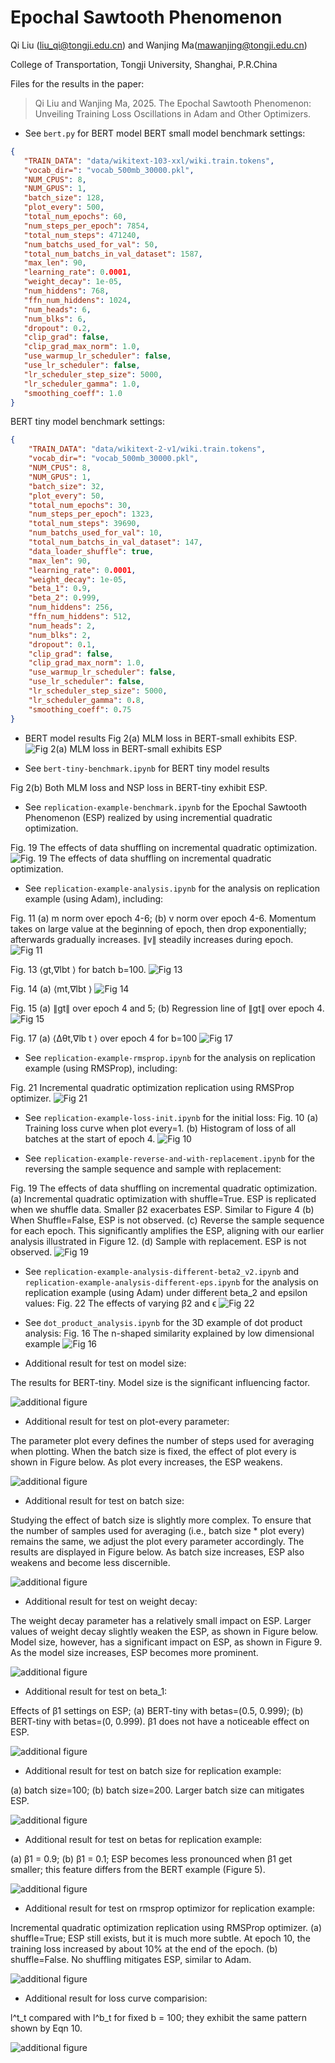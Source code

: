 # Epochal Sawtooth Phenomenon
Qi Liu (liu_qi@tongji.edu.cn) and Wanjing Ma(mawanjing@tongji.edu.cn)

College of Transportation, Tongji University, Shanghai, P.R.China

Files for the results in the paper:

> Qi Liu and Wanjing Ma, 2025. The Epochal Sawtooth Phenomenon: Unveiling Training Loss Oscillations in Adam and Other Optimizers.
 - See `bert.py` for BERT model
 BERT small model benchmark settings:
 ```json
 {
    "TRAIN_DATA": "data/wikitext-103-xxl/wiki.train.tokens",
    "vocab_dir=": "vocab_500mb_30000.pkl",
    "NUM_CPUS": 8,
    "NUM_GPUS": 1,
    "batch_size": 128,
    "plot_every": 500,
    "total_num_epochs": 60,
    "num_steps_per_epoch": 7854,
    "total_num_steps": 471240,
    "num_batchs_used_for_val": 50,
    "total_num_batchs_in_val_dataset": 1587,
    "max_len": 90,
    "learning_rate": 0.0001,
    "weight_decay": 1e-05,
    "num_hiddens": 768,
    "ffn_num_hiddens": 1024,
    "num_heads": 6,
    "num_blks": 6,
    "dropout": 0.2,
    "clip_grad": false,
    "clip_grad_max_norm": 1.0,
    "use_warmup_lr_scheduler": false,
    "use_lr_scheduler": false,
    "lr_scheduler_step_size": 5000,
    "lr_scheduler_gamma": 1.0,
    "smoothing_coeff": 1.0
}
```
BERT tiny model benchmark settings:
```json
{
    "TRAIN_DATA": "data/wikitext-2-v1/wiki.train.tokens",
    "vocab_dir=": "vocab_500mb_30000.pkl",
    "NUM_CPUS": 8,
    "NUM_GPUS": 1,
    "batch_size": 32,
    "plot_every": 50,
    "total_num_epochs": 30,
    "num_steps_per_epoch": 1323,
    "total_num_steps": 39690,
    "num_batchs_used_for_val": 10,
    "total_num_batchs_in_val_dataset": 147,
    "data_loader_shuffle": true,
    "max_len": 90,
    "learning_rate": 0.0001,
    "weight_decay": 1e-05,
    "beta_1": 0.9,
    "beta_2": 0.999,
    "num_hiddens": 256,
    "ffn_num_hiddens": 512,
    "num_heads": 2,
    "num_blks": 2,
    "dropout": 0.1,
    "clip_grad": false,
    "clip_grad_max_norm": 1.0,
    "use_warmup_lr_scheduler": false,
    "use_lr_scheduler": false,
    "lr_scheduler_step_size": 5000,
    "lr_scheduler_gamma": 0.8,
    "smoothing_coeff": 0.75
}
```
 - BERT model results
 Fig 2(a) MLM loss in BERT-small exhibits ESP.
 ![Fig 2(a) MLM loss in BERT-small exhibits ESP](img/reproduce.png)


 - See `bert-tiny-benchmark.ipynb` for BERT tiny model results

 Fig 2(b) Both MLM loss and NSP loss in BERT-tiny exhibit ESP.


 - See `replication-example-benchmark.ipynb` for the Epochal Sawtooth Phenomenon (ESP) realized by using incremential quadratic optimization.

Fig. 19 The effects of data shuffling on incremental quadratic optimization.
![Fig. 19 The effects of data shuffling on incremental quadratic optimization.](img/replication-benchmark.png)


 - See `replication-example-analysis.ipynb` for the analysis on replication example (using Adam), including:


 Fig. 11 (a) m norm over epoch 4-6; (b) v norm over epoch 4-6. Momentum takes on large value at the beginning of epoch, then drop exponentially; afterwards gradually increases. ∥v∥ steadily increases during epoch.
 ![Fig 11](img/m-v-norms.png)


 Fig. 13 ⟨gt,∇lbt ⟩ for batch b=100.
 ![Fig 13](img/dot-gt-g100.png)


 Fig. 14 (a) ⟨mt,∇lbt ⟩
 ![Fig 14](img/dot-mt-g100.png)


 Fig. 15 (a) ∥gt∥ over epoch 4 and 5; (b) Regression line of ∥gt∥ over epoch 4.
![Fig 15](img/grad_norm.png)


 Fig. 17 (a) ⟨Δθt,∇lb t ⟩ over epoch 4 for b=100
![Fig 17](img/dot-deltax-g100.png)

 - See `replication-example-rmsprop.ipynb` for the analysis on replication example (using RMSProp), including:

Fig. 21 Incremental quadratic optimization replication using RMSProp optimizer.
![Fig 21](img/replication-rmsprop.png)


 - See `replication-example-loss-init.ipynb` for the initial loss:
 Fig. 10 (a) Training loss curve when plot every=1. (b) Histogram of loss of all batches at the start of epoch 4.
![Fig 10](img/loss-all-batches-init.png)


 - See `replication-example-reverse-and-with-replacement.ipynb` for the reversing the sample sequence and sample with replacement:

   
 Fig. 19 The effects of data shuffling on incremental quadratic optimization. (a) Incremental quadratic optimization with shuffle=True. ESP is replicated when we shuffle data. Smaller β2 exacerbates ESP. Similar to Figure 4 (b) When Shuffle=False, ESP is not observed. (c) Reverse the sample sequence for each epoch. This significantly amplifies the ESP, aligning with our earlier analysis illustrated in Figure 12. (d) Sample with replacement. ESP is not observed.
![Fig 19](img/replication-benchmark.png)


 - See `replication-example-analysis-different-beta2_v2.ipynb` and `replication-example-analysis-different-eps.ipynb` for the analysis on replication example (using Adam) under different beta_2 and epsilon values:
Fig. 22 The effects of varying β2 and ϵ
![Fig 22](img/vary_beta2_and_eps.png)


 - See `dot_product_analysis.ipynb` for the 3D example of dot product analysis:
 Fig. 16 The n-shaped similarity explained by low dimensional example
 ![Fig 16](img/dot_deltax_flip_sign_explain.png)


 - Additional result for test on model size:

The results for BERT-tiny. Model size is the significant influencing factor.

 ![additional figure](img/additional_figure_model_size.png)

 - Additional result for test on plot-every parameter:

The parameter plot every defines the number of steps used for averaging when
plotting. When the batch size is fixed, the effect of plot every is shown in Figure below. As plot every increases, the ESP weakens.

 ![additional figure](img/additional_figure_plot_every.png)

 - Additional result for test on batch size:

Studying the effect of batch size is slightly more complex. To ensure that the number of samples used for averaging (i.e.,
batch size * plot every) remains the same, we adjust the plot every parameter accordingly. The results are displayed in Figure below. As batch size increases, ESP also
weakens and become less discernible.

 ![additional figure](img/additional_figure_batch_size.png)

 - Additional result for test on weight decay:

The weight decay parameter has a relatively small impact on ESP. Larger values of weight decay slightly weaken the ESP, as shown in Figure below. Model size, however, has a significant impact on ESP, as shown in Figure 9. As the model size increases, ESP becomes more prominent.

 ![additional figure](img/additional_figure_weight_decay.png)

 - Additional result for test on beta_1:

Effects of β1 settings on ESP; (a) BERT-tiny with betas=(0.5, 0.999); (b) BERT-tiny
with betas=(0, 0.999). β1 does not have a noticeable effect on ESP.

 ![additional figure](img/additional_figure_beta_1.png)

 - Additional result for test on batch size for replication example:

(a) batch size=100; (b) batch size=200. Larger batch size can mitigates ESP.

 ![additional figure](img/additional_figure_replication_batch_size.png)

 - Additional result for test on betas for replication example:

(a) β1 = 0.9; (b) β1 = 0.1; ESP becomes less pronounced when β1 get smaller; this feature
differs from the BERT example (Figure 5).

 ![additional figure](img/additional_figure_replication_betas.png)

 - Additional result for test on rmsprop optimizor for replication example:

Incremental quadratic optimization replication using RMSProp optimizer. (a)
shuffle=True; ESP still exists, but it is much more subtle. At epoch 10, the training loss increased by
about 10% at the end of the epoch. (b) shuffle=False. No shuffling mitigates ESP, similar to Adam.

 ![additional figure](img/additional_figure_replication_rmsprop.png)

 - Additional result for loss curve comparision:

l^t_t compared with l^b_t for fixed b = 100; they exhibit the same pattern shown by Eqn 10.

 ![additional figure](img/additional_figure_loss_curves_comparison.png)

